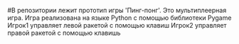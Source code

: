 #В репозитории лежит прототип игры 'Пинг-понг'. Это мультиплеерная игра.
Игра реализована на языке Python с помощью библиотеки Pygame
Игрок1 управляет левой ракетой с помощью клавиш Игрок2 управляет правой ракетой с помощью клавишь
